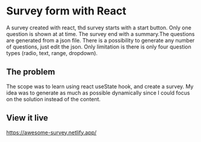 # Survey form with React

A survey created with react, thd survey starts with a start button. Only one question is shown at at time. The survey end with a summary.The questions are generated from a json file. There is a possibility to generate any number of questions, just edit the json. Only limitation is there is only four question types (radio, text, range, dropdown).

## The problem

The scope was to learn using react useState hook, and create a survey. My idea was to generate as much as possible dynamically since I could focus on the solution instead of the content.

## View it live

https://awesome-survey.netlify.app/
